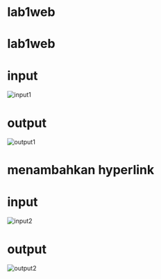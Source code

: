 # lab1web
# lab1web
# input
![input1](https://user-images.githubusercontent.com/56245966/112981995-22c65300-9186-11eb-8bf9-cd7081fe8971.png)
# output
![output1](https://user-images.githubusercontent.com/56245966/112982237-746edd80-9186-11eb-9b87-5f76c779dc82.png)
# menambahkan hyperlink
# input
![input2](https://user-images.githubusercontent.com/56245966/112982419-ab44f380-9186-11eb-831b-a164a8e24117.png)
# output
![output2](https://user-images.githubusercontent.com/56245966/112982562-d2032a00-9186-11eb-8c7d-3e7ffcd3041d.png)
